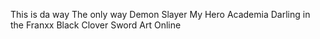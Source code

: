 This is da way
The only way 
Demon Slayer
My Hero Academia
Darling in the Franxx
Black Clover
Sword Art Online